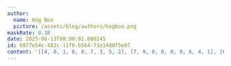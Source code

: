 ```yaml
---
author:
  name: Hog Boo
  picture: /assets/blog/authors/hogboo.png
maskRate: 0.38
date: 2025-06-13T08:00:01.686145
id: 6877e54c-482c-11f0-b564-71e1480f5e87
content: '[[4, 0, 1, 0, 8, 7, 3, 5, 2], [7, 9, 0, 0, 0, 0, 6, 4, 1], [0, 2, 0, 1, 0, 4, 0, 0, 7], [9, 5, 0, 8, 7, 6, 2, 1, 0], [8, 1, 0, 0, 5, 0, 7, 0, 9], [0, 7, 6, 3, 0, 9, 0, 8, 5], [5, 0, 9, 0, 4, 3, 0, 0, 6], [6, 4, 7, 0, 2, 1, 9, 3, 8], [0, 0, 2, 0, 9, 8, 5, 0, 0]]'
---
```

